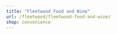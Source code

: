 ```yaml
---
title: "Fleetwood Food and Wine"
url: /fleetwood/fleetwood-food-and-wine/
shop: convenience
---
```


